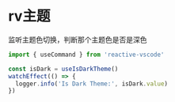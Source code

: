 # rv主题

监听主题色切换，判断那个主题色是否是深色

```ts
import { useCommand } from 'reactive-vscode'

const isDark = useIsDarkTheme()
watchEffect(() => {
  logger.info('Is Dark Theme:', isDark.value)
})
```

